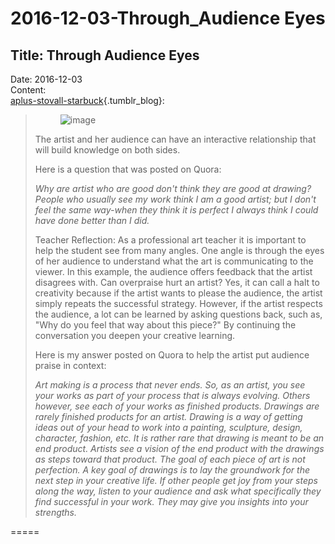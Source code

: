 # 2016-12-03-Through_Audience Eyes

## Title:  Through Audience Eyes
Date: 2016-12-03  
Content:  
[aplus-stovall-starbuck](http://aplus-stovall-starbuck.tumblr.com/post/154000994468/through-audience-eyes){.tumblr_blog}:

> <figure class="tmblr-full" data-orig-width="1280"
> data-orig-height="960">
> <img
> src="https://64.media.tumblr.com/04097004e4cdcf3a88ca302d9ab85c11/tumblr_inline_ohmnm7SqQm1rnyyc1_540.png"
> data-orig-width="1280" data-orig-height="960" alt="image" />
> </figure>
>
> The artist and her audience can have an interactive relationship that
> will build knowledge on both sides.
>
> Here is a question that was posted on Quora:
>
> *Why are artist who are good don't think they are good at drawing?
> People who usually see my work think I am a good artist; but I don't
> feel the same way-when they think it is perfect I always think I could
> have done better than I did.*
>
> Teacher Reflection:
> As a professional art teacher it is important to help the student see
> from many angles. One angle is through the eyes of her audience to
> understand what the art is communicating to the viewer. In this
> example, the audience offers feedback that the artist disagrees with.
> Can overpraise hurt an artist? Yes, it can call a halt to creativity
> because if the artist wants to please the audience, the artist simply
> repeats the successful strategy. However, if the artist respects the
> audience, a lot can be learned by asking questions back, such as, "Why
> do you feel that way about this piece?" By continuing the conversation
> you deepen your creative learning.
>
> Here is my answer posted on Quora to help the artist put audience
> praise in context:
>
> *Art making is a process that never ends. So, as an artist, you see
> your works as part of your process that is always evolving. Others
> however, see each of your works as finished products. Drawings are
> rarely finished products for an artist. Drawing is a way of getting
> ideas out of your head to work into a painting, sculpture, design,
> character, fashion, etc. It is rather rare that drawing is meant to be
> an end product. Artists see a vision of the end product with the
> drawings as steps toward that product. The goal of each piece of art
> is not perfection. A key goal of drawings is to lay the groundwork for
> the next step in your creative life. If other people get joy from your
> steps along the way, listen to your audience and ask what specifically
> they find successful in your work. They may give you insights into
> your strengths.*

=====
